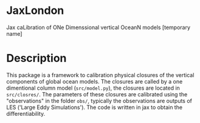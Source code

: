 # JaxLondon
Jax caLibration of ONe Dimenssional vertical OceanN models [temporary name]

# Description
This package is a framework to calibration physical closures of the vertical components of global ocean models. The closures are called by a one dimentional column model (`src/model.py`), the closures are located in `src/closres/`. The parameters of these closures are calibrated using the "observations" in the folder `obs/`, typically the observations are outputs of LES ('Large Eddy Simulations'). The code is written in jax to obtain the differentiability.